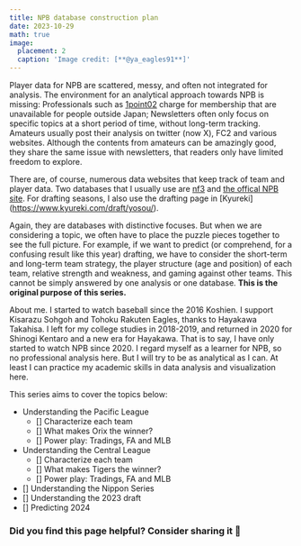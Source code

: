 ```yaml
---
title: NPB database construction plan
date: 2023-10-29
math: true
image:
  placement: 2
  caption: 'Image credit: [**@ya_eagles91**]'
---
```


Player data for NPB are scattered, messy, and often not integrated for analysis. The environment for an analytical approach towards NPB is missing: Professionals such as [1point02](https://1point02.jp/) charge for membership that are unavailable for people outside Japan; Newsletters often only focus on specific topics at a short period of time, without long-term tracking. Amateurs usually post their analysis on twitter (now X), FC2 and various websites. Although the contents from amateurs can be amazingly good, they share the same issue with newsletters, that readers only have limited freedom to explore.

There are, of course, numerous data websites that keep track of team and player data. Two databases that I usually use are [nf3](https://nf3.sakura.ne.jp/) and [the offical NPB site](https://npb.jp/teams/). For drafting seasons, I also use the drafting page in [Kyureki] (<https://www.kyureki.com/draft/yosou/>).

Again, they are databases with distinctive focuses. But when we are considering a topic, we often have to place the puzzle pieces together to see the full picture. For example, if we want to predict (or comprehend, for a confusing result like this year) drafting, we have to consider the short-term and long-term team strategy, the player structure (age and position) of each team, relative strength and weakness, and gaming against other teams. This cannot be simply answered by one analysis or one database. **This is the original purpose of this series.**

About me. I started to watch baseball since the 2016 Koshien. I support Kisarazu Sohgoh and Tohoku Rakuten Eagles, thanks to Hayakawa Takahisa. I left for my college studies in 2018-2019, and returned in 2020 for Shinogi Kentaro and a new era for Hayakawa. That is to say, I have only started to watch NPB since 2020. I regard myself as a learner for NPB, so no professional analysis here. But I will try to be as analytical as I can. At least I can practice my academic skills in data analysis and visualization here.

This series aims to cover the topics below:

- Understanding the Pacific League
  - [] Characterize each team
  - [] What makes Orix the winner?
  - [] Power play: Tradings, FA and MLB
- Understanding the Central League
  - [] Characterize each team
  - [] What makes Tigers the winner?
  - [] Power play: Tradings, FA and MLB
- [] Understanding the Nippon Series
- [] Understanding the 2023 draft
- [] Predicting 2024

### Did you find this page helpful? Consider sharing it 🙌
